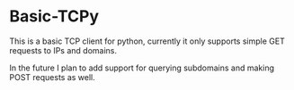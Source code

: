 # Basic-TCPy
This is a basic TCP client for python, currently it only supports simple GET requests to IPs and domains.

In the future I plan to add support for querying subdomains and making POST requests as well.